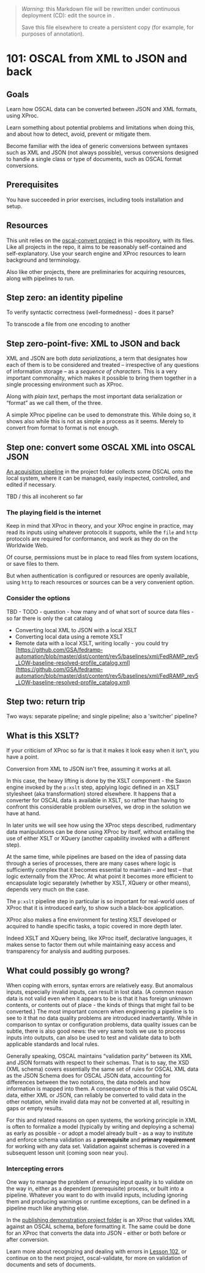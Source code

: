 

> *Warning:* this Markdown file will be rewritten under continuous deployment (CD): edit the source in [](../../..).
> 
> Save this file elsewhere to create a persistent copy (for example, for purposes of annotation).

# 101: OSCAL from XML to JSON and back

## Goals

Learn how OSCAL data can be converted between JSON and XML formats, using XProc.

Learn something about potential problems and limitations when doing this, and about how to detect, avoid, prevent or mitigate them.

Become familiar with the idea of generic conversions between syntaxes such as XML and JSON (not always possible), versus conversions designed to handle a single class or type of documents, such as OSCAL format conversions.

## Prerequisites

You have succeeded in prior exercises, including tools installation and setup.

## Resources

This unit relies on the [oscal-convert project](../../../projects/oscal-convert/readme.md) in this repository, with its files. Like all projects in the repo, it aims to be reasonably self-contained and self-explanatory. Use your search engine and XProc resources to learn background and terminology.

Also like other projects, there are preliminaries for acquiring resources, along with pipelines to run.

## Step zero: an identity pipeline

To verify syntactic correctness (well-formedness) - does it parse?

To transcode a file from one encoding to another

## Step zero-point-five: XML to JSON and back

XML and JSON are both *data serializations*, a term that designates how each of them is to be considered and treated – irrespective of any questions of information storage – as a *sequence of characters*. This is a very important commonality, which makes it possible to bring them together in a single processing environment such as XProc.

Along with *plain text*, perhaps the most important data serialization or &ldquo;format&rdquo; as we call them, of the three.

A simple XProc pipeline can be used to demonstrate this. While doing so, it shows also while this is not as simple a process as it seems. Merely to convert from format to format is not enough.

## Step one: convert some OSCAL XML into OSCAL JSON

[An acquisition pipeline](../../../projects/oscal-convert/GRAB-RESOURCES.xpl) in the project folder collects some OSCAL onto the local system, where it can be managed, easily inspected, controlled, and edited if necessary.

TBD / this all incoherent so far

### The playing field is the internet

Keep in mind that XProc in theory, and your XProc engine in practice, may read its inputs using whatever protocols it supports, while the `file` and `http` protocols are required for conformance, and work as they do on the Worldwide Web.

Of course, permissions must be in place to read files from system locations, or save files to them.

But when authentication is configured or resources are openly available, using `http` to reach resources or sources can be a very convenient option.

### Consider the options

TBD - TODO - question - how many and of what sort of source data files - so far there is only the cat catalog

* Converting local XML to JSON with a local XSLT
* Converting local data using a remote XSLT
* Remote data with a local XSLT, writing locally - you could try [https://github.com/GSA/fedramp-automation/blob/master/dist/content/rev5/baselines/xml/FedRAMP_rev5_LOW-baseline-resolved-profile_catalog.xml](https://github.com/GSA/fedramp-automation/blob/master/dist/content/rev5/baselines/xml/FedRAMP_rev5_LOW-baseline-resolved-profile_catalog.xml)

## Step two: return trip

Two ways: separate pipeline; and single pipeline; also a 'switcher' pipeline?

## What is this XSLT?

If your criticism of XProc so far is that it makes it look easy when it isn't, you have a point.

Conversion from XML to JSON isn't free, assuming it works at all.

In this case, the heavy lifting is done by the XSLT component - the Saxon engine invoked by the `p:xslt` step, applying logic defined in an XSLT stylesheet (aka transformation) stored elsewhere. It happens that a converter for OSCAL data is available in XSLT, so rather than having to confront this considerable problem ourselves, we drop in the solution we have at hand.

In later units we will see how using the XProc steps described, rudimentary data manipulations can be done using XProc by itself, without entailing the use of either XSLT or XQuery (another capability invoked with a different step).

At the same time, while pipelines are based on the idea of passing data through a series of processes, there are many cases where logic is sufficiently complex that it becomes essential to maintain – and test – that logic externally from the XProc. At what point it becomes more efficient to encapsulate logic separately (whether by XSLT, XQuery or other means), depends very much on the case.

The `p:xslt` pipeline step in particular is so important for real-world uses of XProc that it is introduced early, to show such a black-box application.

XProc also makes a fine environment for testing XSLT developed or acquired to handle specific tasks, a topic covered in more depth later.

Indeed XSLT and XQuery being, like XProc itself, declarative languages, it makes sense to factor them out while maintaining easy access and transparency for analysis and auditing purposes.

## What could possibly go wrong?

When coping with errors, syntax errors are relatively easy. But anomalous inputs, especially invalid inputs, can result in lost data. (A common reason data is not valid even when it appears to be is that it has foreign unknown contents, or contents out of place - the kinds of things that might fail to be converted.) The most important concern when engineering a pipeline is to see to it that no data quality problems are introduced inadvertantly. While in comparison to syntax or configuration problems, data quality issues can be subtle, there is also good news: the very same tools we use to process inputs into outputs, can also be used to test and validate data to both applicable standards and local rules.

Generally speaking, OSCAL maintains &ldquo;validation parity&rdquo; between its XML and JSON formats with respect to their schemas. That is to say, the XSD (XML schema) covers essentially the same set of rules for OSCAL XML data as the JSON Schema does for OSCAL JSON data, accounting for differences between the two notations, the data models and how information is mapped into them. A consequence of this is that valid OSCAL data, either XML or JSON, can reliably be converted to valid data in the other notation, while invalid data may not be converted at all, resulting in gaps or empty results.

For this and related reasons on open systems, the working principle in XML is often to formalize a model (typically by writing and deploying a schema) as early as possible - or adopt a model already built - as a way to institute and enforce schema validation as a **prerequisite** and **primary requirement** for working with any data set. Validation against schemas is covered in a subsequent lesson unit (coming soon near you).

### Intercepting errors

One way to manage the problem of ensuring input quality is to validate on the way in, either as a dependent (prerequisite) process, or built into a pipeline. Whatever you want to do with invalid inputs, including ignoring them and producing warnings or runtime exceptions, can be defined in a pipeline much like anything else.

In the [publishing demonstration                   project folder](../../../projects/oscal-publish/publish-oscal-catalog.xpl) is an XProc that valides XML against an OSCAL schema, before formatting it. The same could be done for an XProc that converts the data into JSON - either or both before or after conversion.

Learn more about recognizing and dealing with errors in [Lesson 102](oscal-convert_102.md), or continue on to the next project, oscal-validate, for more on validation of documents and sets of documents.
